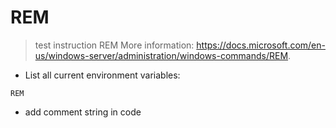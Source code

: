 # REM

> test instruction REM
> More information: <https://docs.microsoft.com/en-us/windows-server/administration/windows-commands/REM>.

- List all current environment variables:

`REM`

- add comment string in code

